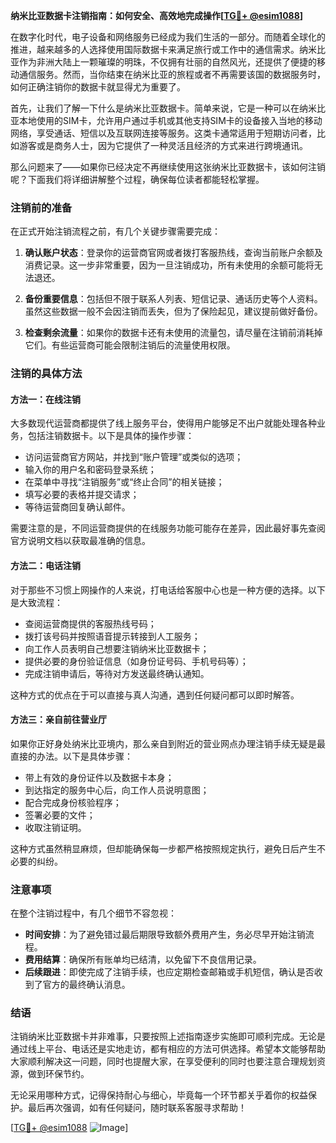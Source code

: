 **纳米比亚数据卡注销指南：如何安全、高效地完成操作[[TG💪+ @esim1088](https://t.me/s/esim1088)]**

在数字化时代，电子设备和网络服务已经成为我们生活的一部分。而随着全球化的推进，越来越多的人选择使用国际数据卡来满足旅行或工作中的通信需求。纳米比亚作为非洲大陆上一颗璀璨的明珠，不仅拥有壮丽的自然风光，还提供了便捷的移动通信服务。然而，当你结束在纳米比亚的旅程或者不再需要该国的数据服务时，如何正确注销你的数据卡就显得尤为重要了。

首先，让我们了解一下什么是纳米比亚数据卡。简单来说，它是一种可以在纳米比亚本地使用的SIM卡，允许用户通过手机或其他支持SIM卡的设备接入当地的移动网络，享受通话、短信以及互联网连接等服务。这类卡通常适用于短期访问者，比如游客或是商务人士，因为它提供了一种灵活且经济的方式来进行跨境通讯。

那么问题来了——如果你已经决定不再继续使用这张纳米比亚数据卡，该如何注销呢？下面我们将详细讲解整个过程，确保每位读者都能轻松掌握。

### 注销前的准备

在正式开始注销流程之前，有几个关键步骤需要完成：

1. **确认账户状态**：登录你的运营商官网或者拨打客服热线，查询当前账户余额及消费记录。这一步非常重要，因为一旦注销成功，所有未使用的余额可能将无法退还。
   
2. **备份重要信息**：包括但不限于联系人列表、短信记录、通话历史等个人资料。虽然这些数据一般不会因注销而丢失，但为了保险起见，建议提前做好备份。
   
3. **检查剩余流量**：如果你的数据卡还有未使用的流量包，请尽量在注销前消耗掉它们。有些运营商可能会限制注销后的流量使用权限。

### 注销的具体方法

#### 方法一：在线注销

大多数现代运营商都提供了线上服务平台，使得用户能够足不出户就能处理各种业务，包括注销数据卡。以下是具体的操作步骤：

- 访问运营商官方网站，并找到“账户管理”或类似的选项；
- 输入你的用户名和密码登录系统；
- 在菜单中寻找“注销服务”或“终止合同”的相关链接；
- 填写必要的表格并提交请求；
- 等待运营商回复确认邮件。

需要注意的是，不同运营商提供的在线服务功能可能存在差异，因此最好事先查阅官方说明文档以获取最准确的信息。

#### 方法二：电话注销

对于那些不习惯上网操作的人来说，打电话给客服中心也是一种方便的选择。以下是大致流程：

- 查阅运营商提供的客服热线号码；
- 拨打该号码并按照语音提示转接到人工服务；
- 向工作人员表明自己想要注销纳米比亚数据卡；
- 提供必要的身份验证信息（如身份证号码、手机号码等）；
- 完成注销申请后，等待对方发送最终确认通知。

这种方式的优点在于可以直接与真人沟通，遇到任何疑问都可以即时解答。

#### 方法三：亲自前往营业厅

如果你正好身处纳米比亚境内，那么亲自到附近的营业网点办理注销手续无疑是最直接的办法。以下是具体步骤：

- 带上有效的身份证件以及数据卡本身；
- 到达指定的服务中心后，向工作人员说明意图；
- 配合完成身份核验程序；
- 签署必要的文件；
- 收取注销证明。

这种方式虽然稍显麻烦，但却能确保每一步都严格按照规定执行，避免日后产生不必要的纠纷。

### 注意事项

在整个注销过程中，有几个细节不容忽视：

- **时间安排**：为了避免错过最后期限导致额外费用产生，务必尽早开始注销流程。
- **费用结算**：确保所有账单均已结清，以免留下不良信用记录。
- **后续跟进**：即使完成了注销手续，也应定期检查邮箱或手机短信，确认是否收到了官方的最终确认消息。

### 结语

注销纳米比亚数据卡并非难事，只要按照上述指南逐步实施即可顺利完成。无论是通过线上平台、电话还是实地走访，都有相应的方法可供选择。希望本文能够帮助大家顺利解决这一问题，同时也提醒大家，在享受便利的同时也要注意合理规划资源，做到环保节约。

无论采用哪种方式，记得保持耐心与细心，毕竟每一个环节都关乎着你的权益保护。最后再次强调，如有任何疑问，随时联系客服寻求帮助！

[[TG💪+ @esim1088](https://t.me/s/esim1088) ![Image](https://i.postimg.cc/4NQfJmqS/Snipaste-2025-05-13-00-14-12.png)]
